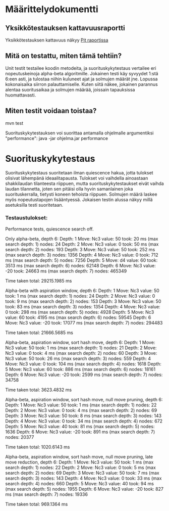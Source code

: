 # Määrittelydokumentti

## Yksikkötestauksen kattavuusraportti
Yksikkötestauksen kattavuus näkyy [Pit raportissa](https://kapistelijajami.github.io/TiralabraShakki/Dokumentaatio/Pit%20raportti/)

## Mitä on testattu, miten tämä tehtiin?
Unit testit testailee koodin metodeita, ja suorituskykytestaus vertailee eri nopeutuskeinoja alpha-beta algoritmille. Jokainen testi käy syvyydet 1:stä 6:een asti, ja tulostaa niihin kuluneet ajat ja solmujen määrät jne. Lopussa kokonaisaika siirron palauttamiselle. Kuten siitä näkee, jokainen parannus alentaa suoritusaikaa ja solmujen määrää, joissain tapauksissa huomattavasti.

## Miten testit voidaan toistaa?
mvn test

Suorituskykytestauksen voi suorittaa antamalla ohjelmalle argumentiksi "performance":
java -jar ohjelma.jar performance

# Suorituskykytestaus
Suorituskykytestaus suoritetaan ilman quiescence hakua, jotta tulokset olisivat lähempänä ideaalitapausta. Tulokset voi vaihdella ainoastaan shakkilaudan tilanteesta riippuen, mutta suorituskykytestaukset eivät vaihda laudan tilannetta, joten sen pitäisi olla hyvin samanlainen joka suorituskerralla, tietysti koneen tehoista riippuen. Solmujen määrä laskee myös nopeutustapojen lisääntyessä. Jokaisen testin alussa näkyy millä asetuksilla testi suoritetaan.

### Testaustulokset:

Performance tests, quiescence search off.

Only alpha-beta, depth 6:
Depth: 1         Move: Nc3 value: 50    took: 20 ms (max search depth: 1)        nodes: 24
Depth: 2         Move: Nc3 value: 0     took: 50 ms (max search depth: 2)        nodes: 193
Depth: 3         Move: Nc3 value: 50    took: 252 ms (max search depth: 3)       nodes: 1356
Depth: 4         Move: Nc3 value: 0     took: 712 ms (max search depth: 5)       nodes: 7256
Depth: 5         Move: d4 value: 60     took: 3513 ms (max search depth: 6)      nodes: 62148
Depth: 6         Move: Nc3 value: -20   took: 24663 ms (max search depth: 7)     nodes: 465349

Time taken total: 29215.1985 ms


Alpha-beta with aspiration window, depth 6:
Depth: 1         Move: Nc3 value: 50    took: 1 ms (max search depth: 1)         nodes: 24
Depth: 2         Move: Nc3 value: 0     took: 9 ms (max search depth: 2)         nodes: 153
Depth: 3         Move: Nc3 value: 50    took: 83 ms (max search depth: 3)        nodes: 1354
Depth: 4         Move: Nc3 value: 0     took: 298 ms (max search depth: 5)       nodes: 4928
Depth: 5         Move: Nc3 value: 60    took: 4195 ms (max search depth: 6)      nodes: 59545
Depth: 6         Move: Nc3 value: -20   took: 17077 ms (max search depth: 7)     nodes: 294483

Time taken total: 21666.5685 ms


Alpha-beta, aspiration window, sort hash move, depth 6:
Depth: 1         Move: Nc3 value: 50    took: 1 ms (max search depth: 1)         nodes: 21
Depth: 2         Move: Nc3 value: 0     took: 4 ms (max search depth: 2)         nodes: 60
Depth: 3         Move: Nc3 value: 50    took: 26 ms (max search depth: 3)        nodes: 559
Depth: 4         Move: Nc3 value: 0     took: 104 ms (max search depth: 4)       nodes: 1618
Depth: 5         Move: Nc3 value: 60    took: 886 ms (max search depth: 6)       nodes: 18161
Depth: 6         Move: Nc3 value: -20   took: 2599 ms (max search depth: 7)      nodes: 34758

Time taken total: 3623.4832 ms


Alpha-beta, aspiration window, sort hash move, null move pruning, depth 6:
Depth: 1         Move: Nc3 value: 50    took: 1 ms (max search depth: 1)         nodes: 22
Depth: 2         Move: Nc3 value: 0     took: 4 ms (max search depth: 2)         nodes: 69
Depth: 3         Move: Nc3 value: 50    took: 8 ms (max search depth: 3)         nodes: 143
Depth: 4         Move: Nc3 value: 0     took: 34 ms (max search depth: 4)        nodes: 672
Depth: 5         Move: Nc3 value: 40    took: 81 ms (max search depth: 5)        nodes: 1636
Depth: 6         Move: Nc3 value: -20   took: 891 ms (max search depth: 7)       nodes: 20377

Time taken total: 1020.6143 ms


Alpha-beta, aspiration window, sort hash move, null move pruning, late move reduction, depth 6:
Depth: 1         Move: Nc3 value: 50    took: 1 ms (max search depth: 1)         nodes: 22
Depth: 2         Move: Nc3 value: 0     took: 5 ms (max search depth: 2)         nodes: 69
Depth: 3         Move: Nc3 value: 50    took: 7 ms (max search depth: 3)         nodes: 143
Depth: 4         Move: Nc3 value: 0     took: 33 ms (max search depth: 4)        nodes: 660
Depth: 5         Move: Nc3 value: 40    took: 94 ms (max search depth: 5)        nodes: 1955
Depth: 6         Move: Nc3 value: -20   took: 827 ms (max search depth: 7)       nodes: 19336

Time taken total: 969.1364 ms